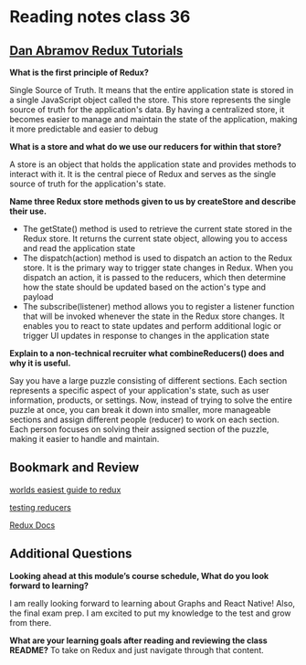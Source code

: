 # Reading notes class 36

## [Dan Abramov Redux Tutorials](https://egghead.io/courses/fundamentals-of-redux-course-from-dan-abramov-bd5cc867)

**What is the first principle of Redux?**

Single Source of Truth. It means that the entire application state is stored in a single JavaScript object called the store. This store represents the single source of truth for the application's data. By having a centralized store, it becomes easier to manage and maintain the state of the application, making it more predictable and easier to debug

**What is a store and what do we use our reducers for within that store?**

A store is an object that holds the application state and provides methods to interact with it. It is the central piece of Redux and serves as the single source of truth for the application's state.

**Name three Redux store methods given to us by createStore and describe their use.**

- The getState() method is used to retrieve the current state stored in the Redux store. It returns the current state object, allowing you to access and read the application state
- The dispatch(action) method is used to dispatch an action to the Redux store. It is the primary way to trigger state changes in Redux. When you dispatch an action, it is passed to the reducers, which then determine how the state should be updated based on the action's type and payload
- The subscribe(listener) method allows you to register a listener function that will be invoked whenever the state in the Redux store changes. It enables you to react to state updates and perform additional logic or trigger UI updates in response to changes in the application state

**Explain to a non-technical recruiter what combineReducers() does and why it is useful.**

Say you have a large puzzle consisting of different sections. Each section represents a specific aspect of your application's state, such as user information, products, or settings. Now, instead of trying to solve the entire puzzle at once, you can break it down into smaller, more manageable sections and assign different people (reducer) to work on each section. Each person focuses on solving their assigned section of the puzzle, making it easier to handle and maintain.

## Bookmark and Review

[worlds easiest guide to redux](https://www.freecodecamp.org/news/understanding-redux-the-worlds-easiest-guide-to-beginning-redux-c695f45546f6)

[testing reducers](https://medium.com/@netxm/testing-redux-reducers-with-jest-6653abbfe3e1)

[Redux Docs](https://redux.js.org/)

## Additional Questions

**Looking ahead at this module’s course schedule, What do you look forward to learning?**

I am really looking forward to learning about Graphs and React Native! Also, the final exam prep. I am excited to put my knowledge to the test and grow from there.

**What are your learning goals after reading and reviewing the class README?**
To take on Redux and just navigate through that content.
